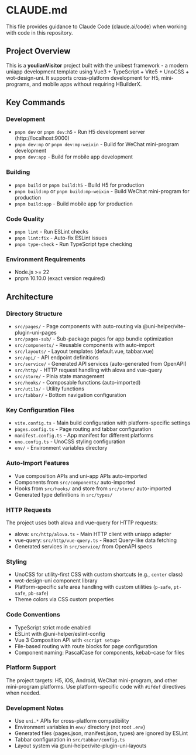 # CLAUDE.md

This file provides guidance to Claude Code (claude.ai/code) when working with code in this repository.

## Project Overview

This is a **youlianVisitor** project built with the unibest framework - a modern uniapp development template using Vue3 + TypeScript + Vite5 + UnoCSS + wot-design-uni. It supports cross-platform development for H5, mini-programs, and mobile apps without requiring HBuilderX.

## Key Commands

### Development
- `pnpm dev` or `pnpm dev:h5` - Run H5 development server (http://localhost:9000)
- `pnpm dev:mp` or `pnpm dev:mp-weixin` - Build for WeChat mini-program development
- `pnpm dev:app` - Build for mobile app development

### Building
- `pnpm build` or `pnpm build:h5` - Build H5 for production
- `pnpm build:mp` or `pnpm build:mp-weixin` - Build WeChat mini-program for production
- `pnpm build:app` - Build mobile app for production

### Code Quality
- `pnpm lint` - Run ESLint checks
- `pnpm lint:fix` - Auto-fix ESLint issues
- `pnpm type-check` - Run TypeScript type checking

### Environment Requirements
- Node.js >= 22
- pnpm 10.10.0 (exact version required)

## Architecture

### Directory Structure
- `src/pages/` - Page components with auto-routing via @uni-helper/vite-plugin-uni-pages
- `src/pages-sub/` - Sub-package pages for app bundle optimization
- `src/components/` - Reusable components with auto-import
- `src/layouts/` - Layout templates (default.vue, tabbar.vue)
- `src/api/` - API endpoint definitions
- `src/service/` - Generated API services (auto-generated from OpenAPI)
- `src/http/` - HTTP request handling with alova and vue-query
- `src/store/` - Pinia state management
- `src/hooks/` - Composable functions (auto-imported)
- `src/utils/` - Utility functions
- `src/tabbar/` - Bottom navigation configuration

### Key Configuration Files
- `vite.config.ts` - Main build configuration with platform-specific settings
- `pages.config.ts` - Page routing and tabbar configuration
- `manifest.config.ts` - App manifest for different platforms
- `uno.config.ts` - UnoCSS styling configuration
- `env/` - Environment variables directory

### Auto-Import Features
- Vue composition APIs and uni-app APIs auto-imported
- Components from `src/components/` auto-imported
- Hooks from `src/hooks/` and store from `src/store/` auto-imported
- Generated type definitions in `src/types/`

### HTTP Requests
The project uses both alova and vue-query for HTTP requests:
- alova: `src/http/alova.ts` - Main HTTP client with uniapp adapter
- vue-query: `src/http/vue-query.ts` - React Query-like data fetching
- Generated services in `src/service/` from OpenAPI specs

### Styling
- UnoCSS for utility-first CSS with custom shortcuts (e.g., `center` class)
- wot-design-uni component library
- Platform-specific safe area handling with custom utilities (`p-safe`, `pt-safe`, `pb-safe`)
- Theme colors via CSS custom properties

### Code Conventions
- TypeScript strict mode enabled
- ESLint with @uni-helper/eslint-config
- Vue 3 Composition API with `<script setup>`
- File-based routing with route blocks for page configuration
- Component naming: PascalCase for components, kebab-case for files

### Platform Support
The project targets: H5, iOS, Android, WeChat mini-program, and other mini-program platforms. Use platform-specific code with `#ifdef` directives when needed.

### Development Notes
- Use `uni.*` APIs for cross-platform compatibility
- Environment variables in `env/` directory (not root `.env`)
- Generated files (pages.json, manifest.json, types) are ignored by ESLint
- Tabbar configuration in `src/tabbar/config.ts`
- Layout system via @uni-helper/vite-plugin-uni-layouts